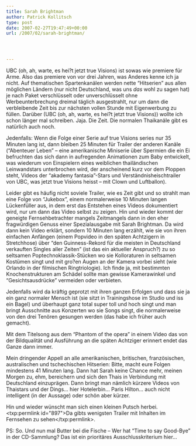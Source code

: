 ```yaml
---
title: Sarah Brightman
author: Patrick Kollitsch
type: post
date: 2007-02-27T19:47:49+00:00
url: /2007/02/sarah-brightman/




---
```

UBC (oh, ah, warte, es hei?t jetzt true Visions) ist sowas wie premiere für Arme. Also das premiere von vor drei Jahren, was Anderes kenne ich ja nicht. Auf thematischen Spartenkanälen werden nette &#8220;Hitserien&#8221; aus allen möglichen Ländern (nur nicht Deutschland, was uns _das_ wohl zu sagen hat) je nach Paket verschlüsselt oder unverschlüsselt ohne Werbeunterbrechung dreimal täglich ausgestrahlt, nur um dann die verbleibende Zeit bis zur nächsten vollen Stunde mit Eigenwerbung zu füllen. Darüber (UBC (oh, ah, warte, es hei?t jetzt true Visions)) wollte ich schon länger mal schreiben. Jaja. Die Zeit. Die normalen Thaikanäle gibt es natürlich auch noch.

Jedenfalls: Wenn die Folge einer Serie auf true Visions series nur 35 Minuten lang ist, dann bleiben 25 Minuten für Trailer der anderen Kanäle (&#8220;Abenteuer Leben&#8221; &#8211; eine amerikanische Miniserie über Spermien die ein Ei befruchten das sich dann in aufregenden Animationen zum Baby entwickelt, was wiederum von Einspielern eines weiblichen thailändischen Leinwandstars unterbrochen wird, der anscheinend kurz vor dem Ploppen steht, Videos der &#8220;akademy fantasia&#8221;-Stars und Verständnisheischtrailer von UBC, was jetzt true Visions heisst &#8211; mit Clown und Luftballon). 

Leider gibt es häufig nicht soviele Trailer, wie es Zeit gibt und so strahlt man eine Folge von &#8220;Jukebox&#8221;, einem normalerweise 10 Minuten langen Lückenfüller aus, in dem erst das Entstehen eines Videos dokumentiert wird, nur um dann das Video selbst zu zeigen. Hin und wieder kommt der geneigte Fernsehbetrachter mangels Zeitmangels dann in den eher fragwürdigen Genuss einer Spezialausgabe mit Sarah Brightman. Da wird dann kein Video erklärt, sondern 10 Minuten lang erzählt, wie sie von ihren einfachen Anfängen (einem Popvideo in den späten Achtzigern in Stretchhose) über &#8220;den Guinness-Rekord für die meisten in Deutschland verkauften Singles aller Zeiten&#8221; (ist das ein aktueller Anspruch?) zu so seltsamen Poptechnoklassik-Stücken wo sie Kolloraturen in seltsamen Kostümen singt und mit gro?en Augen an der Kamera vorbei sieht (wie Orlando in der filmischen Ringtriologie). Ich finde ja, mit bestimmten Knochenstrukturen am Schädel sollte man gewisse Kamerawinkel und &#8220;Gesichtsausdrücke&#8221; vermeiden oder verbieten.

Jedenfalls wird da kräftig geprotzt mit ihren ganzen Erfolgen und dass sie ja ein ganz normaler Mensch ist (sie sitzt in Trainingshose im Studio und iss ein Bagel) und überhaupt ganz total super toll und hoch singt und man bringt Ausschnitte aus Konzerten wo sie Songs singt, die normalerweise von den drei Tenören gesungen werden (das habe ich früher auch gemacht).

Mit dem Titelsong aus dem &#8220;Phantom of the opera&#8221; in einem Video das von der Bildqualität und Ausführung an die späten Achtziger erinnert endet das Ganze dann immer. 

Mein dringender Appell an alle amerikanischen, britischen, französischen, australischen und tschechischen Hitserien: Bitte, macht eure Folgen mindestens 41 Minuten lang. Dann hat Sarah keine Chance mehr, meinen Morgen zu, ehm, bereichern und sich den Thais in Verbindung mit Deutschland einzuprägen. Dann bringt man nämlich kürzere Videos von Thaistars und der Dings&#8230; hier Hotelerbin&#8230; Paris Hilton&#8230; auch nicht intelligent (in der Aussage) oder schön aber kürzer.

Hin und wieder wünscht man sich einen kleinen Putsch herbei. <txp:permlink id="897">Da gibts wenigsten Trailer mit Inhalten im Fernsehen zu sehen</txp:permlink>.

PS: So. Und nun mal Butter bei die Fische &#8211; Wer hat &#8220;Time to say Good-Bye&#8221; in der CD-Sammlung? Das ist ein prioritäres Ausschlusskriterium hier&#8230;